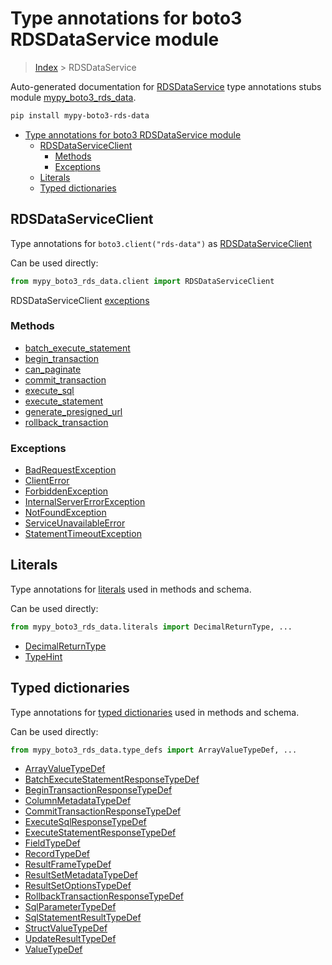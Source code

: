 # Type annotations for boto3 RDSDataService module

> [Index](..) > RDSDataService

Auto-generated documentation for
[RDSDataService](https://boto3.amazonaws.com/v1/documentation/api/latest/reference/services/rds-data.html#RDSDataService)
type annotations stubs module
[mypy_boto3_rds_data](https://pypi.org/project/mypy-boto3-rds-data/).

```bash
pip install mypy-boto3-rds-data
```

- [Type annotations for boto3 RDSDataService module](#type-annotations-for-boto3-rdsdataservice-module)
  - [RDSDataServiceClient](#rdsdataserviceclient)
    - [Methods](#methods)
    - [Exceptions](#exceptions)
  - [Literals](#literals)
  - [Typed dictionaries](#typed-dictionaries)

## RDSDataServiceClient

Type annotations for `boto3.client("rds-data")` as
[RDSDataServiceClient](./client.md)

Can be used directly:

```python
from mypy_boto3_rds_data.client import RDSDataServiceClient
```

RDSDataServiceClient [exceptions](./client.md#exceptions)

### Methods

- [batch_execute_statement](./client.md#batch-execute-statement)
- [begin_transaction](./client.md#begin-transaction)
- [can_paginate](./client.md#can-paginate)
- [commit_transaction](./client.md#commit-transaction)
- [execute_sql](./client.md#execute-sql)
- [execute_statement](./client.md#execute-statement)
- [generate_presigned_url](./client.md#generate-presigned-url)
- [rollback_transaction](./client.md#rollback-transaction)

### Exceptions

- [BadRequestException](./client.md#badrequestexception)
- [ClientError](./client.md#clienterror)
- [ForbiddenException](./client.md#forbiddenexception)
- [InternalServerErrorException](./client.md#internalservererrorexception)
- [NotFoundException](./client.md#notfoundexception)
- [ServiceUnavailableError](./client.md#serviceunavailableerror)
- [StatementTimeoutException](./client.md#statementtimeoutexception)

## Literals

Type annotations for [literals](./literals.md) used in methods and schema.

Can be used directly:

```python
from mypy_boto3_rds_data.literals import DecimalReturnType, ...
```

- [DecimalReturnType](./literals.md#decimalreturntype)
- [TypeHint](./literals.md#typehint)

## Typed dictionaries

Type annotations for [typed dictionaries](./type_defs.md) used in methods and
schema.

Can be used directly:

```python
from mypy_boto3_rds_data.type_defs import ArrayValueTypeDef, ...
```

- [ArrayValueTypeDef](./type_defs.md#arrayvaluetypedef)
- [BatchExecuteStatementResponseTypeDef](./type_defs.md#batchexecutestatementresponsetypedef)
- [BeginTransactionResponseTypeDef](./type_defs.md#begintransactionresponsetypedef)
- [ColumnMetadataTypeDef](./type_defs.md#columnmetadatatypedef)
- [CommitTransactionResponseTypeDef](./type_defs.md#committransactionresponsetypedef)
- [ExecuteSqlResponseTypeDef](./type_defs.md#executesqlresponsetypedef)
- [ExecuteStatementResponseTypeDef](./type_defs.md#executestatementresponsetypedef)
- [FieldTypeDef](./type_defs.md#fieldtypedef)
- [RecordTypeDef](./type_defs.md#recordtypedef)
- [ResultFrameTypeDef](./type_defs.md#resultframetypedef)
- [ResultSetMetadataTypeDef](./type_defs.md#resultsetmetadatatypedef)
- [ResultSetOptionsTypeDef](./type_defs.md#resultsetoptionstypedef)
- [RollbackTransactionResponseTypeDef](./type_defs.md#rollbacktransactionresponsetypedef)
- [SqlParameterTypeDef](./type_defs.md#sqlparametertypedef)
- [SqlStatementResultTypeDef](./type_defs.md#sqlstatementresulttypedef)
- [StructValueTypeDef](./type_defs.md#structvaluetypedef)
- [UpdateResultTypeDef](./type_defs.md#updateresulttypedef)
- [ValueTypeDef](./type_defs.md#valuetypedef)
